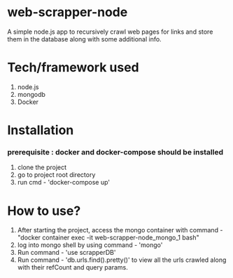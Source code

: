 # web-scrapper-node

A simple node.js app to recursively crawl web pages for links and store them in the database along with some additional info.

# Tech/framework used

1. node.js
2. mongodb
3. Docker

# Installation

  ### prerequisite : docker and docker-compose should be installed 
1. clone the project
2. go to project root directory
3. run cmd - 'docker-compose up'

# How to use?

1. After starting the project, access the mongo container with command -
"docker container exec -it web-scrapper-node_mongo_1 bash"
2. log into mongo shell by using command - 'mongo'
3. Run command - 'use scrapperDB'
4. Run command - 'db.urls.find().pretty()' to view all the urls crawled along with  their refCount and query params.